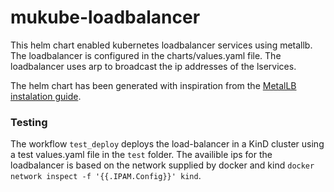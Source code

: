 # mukube-loadbalancer
This helm chart enabled kubernetes loadbalancer services using metallb. The loadbalancer is configured in the charts/values.yaml file. The loadbalancer uses arp to broadcast the ip addresses of the lservices. 

The helm chart has been generated with inspiration from the [MetalLB instalation guide](https://metallb.universe.tf/installation/).

### Testing
The workflow ```test_deploy``` deploys the load-balancer in a KinD cluster using a test values.yaml file in the ```test``` folder.
The availible ips for the loadbalancer is based on the network supplied by docker and kind ```docker network inspect -f '{{.IPAM.Config}}' kind```.